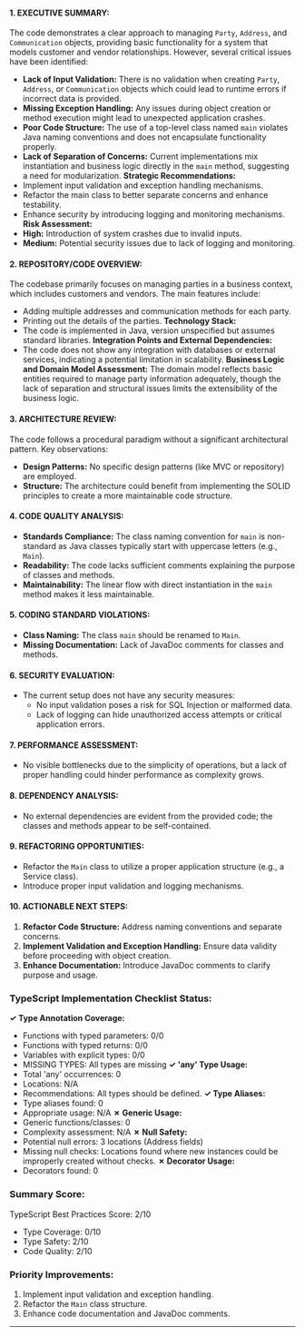 #### 1. EXECUTIVE SUMMARY:
The code demonstrates a clear approach to managing `Party`, `Address`, and `Communication` objects, providing basic functionality for a system that models customer and vendor relationships. However, several critical issues have been identified:
- **Lack of Input Validation:** There is no validation when creating `Party`, `Address`, or `Communication` objects which could lead to runtime errors if incorrect data is provided.
- **Missing Exception Handling:** Any issues during object creation or method execution might lead to unexpected application crashes.
- **Poor Code Structure:** The use of a top-level class named `main` violates Java naming conventions and does not encapsulate functionality properly.
- **Lack of Separation of Concerns:** Current implementations mix instantiation and business logic directly in the `main` method, suggesting a need for modularization.
**Strategic Recommendations:**
- Implement input validation and exception handling mechanisms.
- Refactor the main class to better separate concerns and enhance testability.
- Enhance security by introducing logging and monitoring mechanisms.
**Risk Assessment:**
- **High:** Introduction of system crashes due to invalid inputs.
- **Medium:** Potential security issues due to lack of logging and monitoring.
#### 2. REPOSITORY/CODE OVERVIEW:
The codebase primarily focuses on managing parties in a business context, which includes customers and vendors. The main features include:
- Adding multiple addresses and communication methods for each party.
- Printing out the details of the parties.
**Technology Stack:**
- The code is implemented in Java, version unspecified but assumes standard libraries.
**Integration Points and External Dependencies:**
- The code does not show any integration with databases or external services, indicating a potential limitation in scalability.
**Business Logic and Domain Model Assessment:**
The domain model reflects basic entities required to manage party information adequately, though the lack of separation and structural issues limits the extensibility of the business logic.
#### 3. ARCHITECTURE REVIEW:
The code follows a procedural paradigm without a significant architectural pattern. Key observations:
- **Design Patterns:** No specific design patterns (like MVC or repository) are employed.
- **Structure:** The architecture could benefit from implementing the SOLID principles to create a more maintainable code structure.
#### 4. CODE QUALITY ANALYSIS:
- **Standards Compliance:** The class naming convention for `main` is non-standard as Java classes typically start with uppercase letters (e.g., `Main`).
- **Readability:** The code lacks sufficient comments explaining the purpose of classes and methods.
- **Maintainability:** The linear flow with direct instantiation in the `main` method makes it less maintainable.
#### 5. CODING STANDARD VIOLATIONS:
- **Class Naming:** The class `main` should be renamed to `Main`.
- **Missing Documentation:** Lack of JavaDoc comments for classes and methods.
#### 6. SECURITY EVALUATION:
- The current setup does not have any security measures:
  - No input validation poses a risk for SQL Injection or malformed data.
  - Lack of logging can hide unauthorized access attempts or critical application errors.
#### 7. PERFORMANCE ASSESSMENT:
- No visible bottlenecks due to the simplicity of operations, but a lack of proper handling could hinder performance as complexity grows.
#### 8. DEPENDENCY ANALYSIS:
- No external dependencies are evident from the provided code; the classes and methods appear to be self-contained.
#### 9. REFACTORING OPPORTUNITIES:
- Refactor the `Main` class to utilize a proper application structure (e.g., a Service class).
- Introduce proper input validation and logging mechanisms.
#### 10. ACTIONABLE NEXT STEPS:
1. **Refactor Code Structure:** Address naming conventions and separate concerns.
2. **Implement Validation and Exception Handling:** Ensure data validity before proceeding with object creation.
3. **Enhance Documentation:** Introduce JavaDoc comments to clarify purpose and usage.
### TypeScript Implementation Checklist Status:
**✓ Type Annotation Coverage:**
- Functions with typed parameters: 0/0
- Functions with typed returns: 0/0
- Variables with explicit types: 0/0
- MISSING TYPES: All types are missing
**✓ 'any' Type Usage:**
- Total 'any' occurrences: 0
- Locations: N/A
- Recommendations: All types should be defined.
**✓ Type Aliases:**
- Type aliases found: 0
- Appropriate usage: N/A
**✗ Generic Usage:**
- Generic functions/classes: 0
- Complexity assessment: N/A
**✗ Null Safety:**
- Potential null errors: 3 locations (Address fields)
- Missing null checks: Locations found where new instances could be improperly created without checks.
**✗ Decorator Usage:**
- Decorators found: 0
### Summary Score:
TypeScript Best Practices Score: 2/10
- Type Coverage: 0/10
- Type Safety: 2/10
- Code Quality: 2/10
### Priority Improvements:
1. Implement input validation and exception handling.
2. Refactor the `Main` class structure.
3. Enhance code documentation and JavaDoc comments.
---